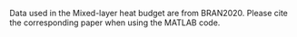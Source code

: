 Data used in the Mixed-layer heat budget are from BRAN2020.
Please cite the corresponding paper when using the MATLAB code.
